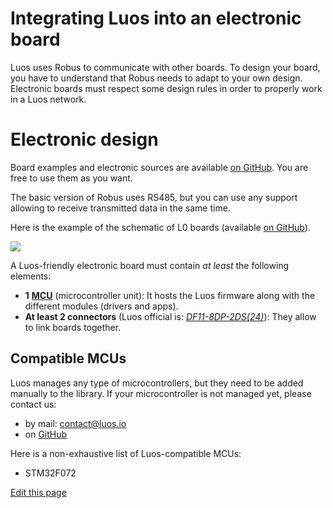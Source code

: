 # Integrating Luos into an electronic board
Luos uses Robus to communicate with other boards. To design your board, you have to understand that Robus needs to adapt to your own design.
Electronic boards must respect some design rules in order to properly work in a Luos network.

# Electronic design
Board examples and electronic sources are available <a href="https://github.com/Luos-io/Electronics" target="_blank">on GitHub</a>. You are free to use them as you want.

The basic version of Robus uses RS485, but you can use any support allowing to receive transmitted data in the same time.

Here is the example of the schematic of L0 boards (available <a href="https://github.com/Luos-io/Electronics" target="_blank">on GitHub</a>).

![]({{img_path}}/L0_sch.png)

A Luos-friendly electronic board must contain *at least* the following elements:
 - **1** <a href="https://en.wikipedia.org/wiki/Microcontroller" target="_blank">**MCU**</a> (microcontroller unit): It hosts the Luos firmware along with the different modules (drivers and apps).
 - **At least 2 connectors** (Luos official is: <a href="https://octopart.com/df11-8dp-2ds%2824%29-hirose-39521447" target="_blank">*DF11-8DP-2DS(24)*</a>): They allow to link boards together.

 ## Compatible MCUs
 Luos manages any type of microcontrollers, but they need to be added manually to the library. If your microcontroller is not managed yet, please contact us:
  - by mail: contact@luos.io
  - on <a href="https://github.com/Luos-io/Pre_luos/issues/new/choose" target="_blank">GitHub</a>

 Here is a non-exhaustive list of Luos-compatible MCUs:

  - STM32F072

<div class="cust_edit_page"><a href="https://{{gh_path}}/_pages/low/electronic-design.md">Edit this page</a></div>
